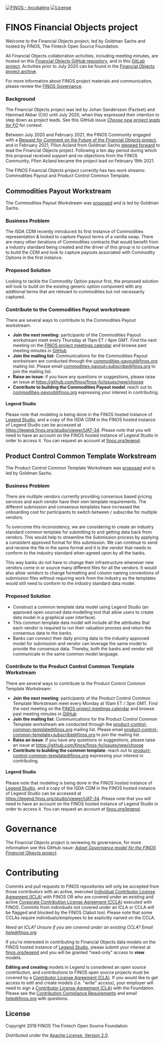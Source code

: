 [![FINOS - Incubating](https://cdn.rawgit.com/finos/contrib-toolbox/master/images/badge-incubating.svg)](https://finosfoundation.atlassian.net/wiki/display/FINOS/Incubating)
[![License](https://img.shields.io/badge/License-Apache%202.0-blue.svg)](https://opensource.org/licenses/Apache-2.0)

# FINOS Financial Objects project

Welcome to the Financial Objects project, led by Goldman Sachs and hosted by FINOS, The Fintech Open Source Foundation. 

All Financial Objects collaboration activities, including meeting minutes, are hosted on this [Financial Objects GitHub repository](https://github.com/finos/finos-fo), and in this [GitLab project](https://gitlab.legend.finos.org/legend-pilot/cdm). Activities prior to July 2020 can be found in the [Financial Objects project archive](https://fo.finos.org). 

For more information about FINOS project materials and communication, please review the [FINOS Governance](https://github.com/finos/community/blob/master/governance/Collaborative-Principles.md).

### Background 

The Financial Objects project was led by Johan Sandersson (Factset) and Hammad Akbar (Citi) until July 2020, when they expressed their intention to step down as project leads. See this GitHub issue _[Choose new project leads for FO](https://github.com/finos/finos-fo/issues/36)_ for context.

Between July 2020 and February 2021, the FINOS Community engaged with a [Request for Comment on the Future of the Financial Objects project](https://github.com/finos/finos-fo/issues/38), and in February 2021, Ffion Acland from Goldman Sachs [stepped forward](https://groups.google.com/a/finos.org/g/community/c/7U3uS0GJ0QQ) to lead the Financial Objects project. Following a ten day period during which this proposal received support and no objections from the FINOS Community, Ffion Acland became the project lead on February 19th 2021. 

The FINOS Financial Objects project currently has two work streams: Commodities Payout and Product Control Common Template.

## Commodities Payout Workstream

The Commodities Payout Workstream was [proposed](https://github.com/finos/community/issues/102) and is led by Goldman Sachs.

### Business Problem
The ISDA CDM recently introduced its first instance of Commodities representation & looked to capture Payout terms of a vanilla swap. There are many other iterations of Commodities contracts that would benefit from a industry standard being created and the driver of this group is to continue to build the CDM and look to capture payouts associated with Commodity Options in the first instance.

### Proposed Solution
Looking to tackle the Commodity Option payout first, the proposed solution will look to build on the existing generic option component with any additional terms that are relevant to commodities but not necessarily captured.

### Contribute to the Commodities Payout workstream

There are several ways to contribute to the Commodities Payout workstream:

- **Join the next meeting**: participants of the Commodities Payout workstream meet every Thursday at 11am ET / 4pm GMT. Find the next meeting on the [FINOS project meetings calendar](https://calendar.google.com/calendar/u/0/embed?src=finos.org_fac8mo1rfc6ehscg0d80fi8jig@group.calendar.google.com&ctz=America/New_York) and browse past meeting minutes in [GitHub](https://github.com/finos/finos-fo/issues?q=label%3Ameeting) 
- **Join the mailing list**: Communications for the Commodities Payout workstream are conducted through the commodities-payout@finos.org mailing list. Please email commodities-payout+subscribe@finos.org to join the mailing list.
- **Raise an issue**: if you have any questions or suggestions, please raise an issue at https://github.com/finos/finos-fo/issues/new/choose
- **Contribute to building the Commodities Payout model**: reach out to commodities-payout@finos.org expressing your interest in contributing.

#### Legend Studio
Please note that modeling is being done in the FINOS hosted instance of [Legend Studio](https://github.com/finos/legend-studio), and a copy of the ISDA CDM in the FINOS hosted instance of Legend Studio can be accessed at https://legend.finos.org/studio/viewer/UAT-34. Please note that you will need to have an account on the FINOS hosted instance of Legend Studio in order to access it. You can request an account at [finos.org/legend](https://www.finos.org/legend). 


## Product Control Common Template Workstream

The Product Control Common Template Workstream was [proposed](https://github.com/finos/community/issues/97) and is led by Goldman Sachs.

### Business Problem
There are multiple vendors currently providing consensus based pricing services and each vendor have their own template requirements. The different submission and consensus templates have increased the onboarding cost for participants to switch between / subscribe for multiple vendors. 

To overcome this inconsistency, we are considering to create an industry standard common template for submitting to and getting data back from vendors. This would help to streamline the Submission process by applying a consistent approved format for this submission. We can continue to send and receive the file in the same format and it is the vendor that needs to conform to the industry standard when agreed upon by all the banks. 

This way banks do not have to change their infrastructure whenever new vendors come in or source many different files for all the vendors. It would also allow vendors to change formatting and column naming conventions of submission files without requiring work from the industry as the templates would still need to conform to the industry standard data model.

### Proposed Solution
- Construct a common template data model using Legend Studio (an approved open sourced data modelling tool that allow users to create data model in a graphical user interface).
- This common template data model will include all the attributes that each vendor is required to run their valuation process and return the consensus data to the banks.
- Banks can connect their daily pricing data to the industry approved model for submission and vendor can leverage the same model to provide the consensus data. Thereby, both the banks and vendor will communicate in the same common model language.

### Contribute to the Product Control Common Template Workstream

There are several ways to contribute to the Product Control Common Template Workstream:

- **Join the next meeting**: participants of the Product Control Common Template Workstream meet every Monday at 10am ET / 3pm GMT. Find the next meeting on the [FINOS project meetings calendar](https://calendar.google.com/calendar/u/0/embed?src=finos.org_fac8mo1rfc6ehscg0d80fi8jig@group.calendar.google.com&ctz=America/New_York) and browse past meeting minutes in [GitHub](https://github.com/finos/finos-fo/issues?q=label%3Ameeting) 
- **Join the mailing list**: Communications for the Product Control Common Template workstream are conducted through the product-control-common-template@finos.org mailing list. Please email product-control-common-template+subscribe@finos.org to join the mailing list.
- **Raise an issue**: if you have any questions or suggestions, please raise an issue at https://github.com/finos/finos-fo/issues/new/choose
- **Contribute  to building the common template**: reach out to product-control-common-template@finos.org expressing your interest in contributing.

#### Legend Studio
Please note that modeling is being done in the FINOS hosted instance of [Legend Studio](https://github.com/finos/legend-studio), and a copy of the ISDA CDM in the FINOS hosted instance of Legend Studio can be accessed at https://legend.finos.org/studio/viewer/UAT-34. Please note that you will need to have an account on the FINOS hosted instance of Legend Studio in order to access it. You can request an account at [finos.org/legend](https://www.finos.org/legend). 

# Governance

The Financial Objects project is reviewing its governance, for more information see this GitHub issue: _[Adopt Governance model for the FINOS Financial Objects project](https://github.com/finos/finos-fo/issues/48)_.

# Contributing

Commits and pull requests to FINOS repositories will only be accepted from those contributors with an active, executed [Individual Contributor License Agreement (ICLA)](https://www.finos.org/hubfs/FINOS/governance/FINOS%20ICLA.pdf) with FINOS OR who are covered under an existing and active [Corporate Contribution License Agreement (CCLA)](https://www.finos.org/hubfs/FINOS/governance/FINOS%20CCLA.pdf) executed with FINOS. Commits from individuals not covered under an ICLA or CCLA will be flagged and blocked by the FINOS Clabot tool. Please note that some CCLAs require individuals/employees to be explicitly named on the CCLA.

*Need an ICLA? Unsure if you are covered under an existing CCLA? Email [help@finos.org](mailto:help@finos.org)*

If you're interested in contributing to Financial Objects data models on the FINOS hosted instance of [Legend Studio](https://github.com/finos/legend-studio), please submit your interest at [finos.org/legend](https://www.finos.org/legend) and you will be granted "read-only" access to **view** models.

**Editing and creating** models in Legend is considered an open source contribution, and contributions to FINOS open source projects must be covered by a [Contributor License Agreement (CLA)](https://finosfoundation.atlassian.net/wiki/spaces/FINOS/pages/75530375/Contribution+Compliance+Requirements#ContributionComplianceRequirements-ContributorLicenseAgreement). If you would like to get access to edit and create models (i.e. "write" access), your employer will need to sign a [Contributor License Agreement (CLA)](https://www.finos.org/hubfs/FINOS/governance/FINOS%20CCLA.pdf) with the Foundation. Please see the [Contribution Compliance Requirements](https://finosfoundation.atlassian.net/wiki/spaces/FINOS/pages/75530375/Contribution+Compliance+Requirements) and email help@finos.org with questions. 

## License

Copyright 2019 FINOS The Fintech Open Source Foundation

Distributed under the [Apache License, Version 2.0](http://www.apache.org/licenses/LICENSE-2.0).
